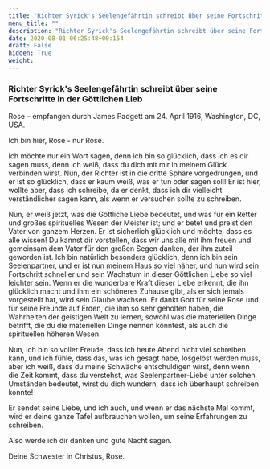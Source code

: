 ```yaml
---
title: "Richter Syrick's Seelengefährtin schreibt über seine Fortschritte in der Göttlichen Lieb"
menu_title: ""
description: "Richter Syrick's Seelengefährtin schreibt über seine Fortschritte in der Göttlichen Lieb"
date: 2020-08-01 06:25:48+00:154
draft: False
hidden: True
weight:
---
```

### Richter Syrick's Seelengefährtin schreibt über seine Fortschritte in der Göttlichen Lieb

Rose – empfangen durch James Padgett am 24. April 1916, Washington, DC, USA.

Ich bin hier, Rose - nur Rose.

Ich möchte nur ein Wort sagen, denn ich bin so glücklich, dass ich es dir sagen muss, denn ich weiß, dass du dich mit mir in meinem Glück verbinden wirst. Nun, der Richter ist in die dritte Sphäre vorgedrungen, und er ist so glücklich, dass er kaum weiß, was er tun oder sagen soll! Er ist hier, wollte aber, dass ich schreibe, da er denkt, dass ich dir vielleicht verständlicher sagen kann, als wenn er versuchen sollte zu schreiben.

Nun, er weiß jetzt, was die Göttliche Liebe bedeutet, und was für ein Retter und großes spirituelles Wesen der Meister ist; und er betet und preist den Vater von ganzem Herzen. Er ist sicherlich glücklich und möchte, dass es alle wissen! Du kannst dir vorstellen, dass wir uns alle mit ihm freuen und gemeinsam dem Vater für den großen Segen danken, der ihm zuteil geworden ist. Ich bin natürlich besonders glücklich, denn ich bin sein Seelenpartner, und er ist nun meinem Haus so viel näher, und nun wird sein Fortschritt schneller und sein Wachstum in dieser Göttlichen Liebe so viel leichter sein. Wenn er die wunderbare Kraft dieser Liebe erkennt, die ihn glücklich macht und ihm ein schöneres Zuhause gibt, als er sich jemals vorgestellt hat, wird sein Glaube wachsen. Er dankt Gott für seine Rose und für seine Freunde auf Erden, die ihm so sehr geholfen haben, die Wahrheiten der geistigen Welt zu lernen, sowohl was die materiellen Dinge betrifft, die du die materiellen Dinge nennen könntest, als auch die spirituellen höheren Wesen.

Nun, ich bin so voller Freude, dass ich heute Abend nicht viel schreiben kann, und ich fühle, dass das, was ich gesagt habe, losgelöst werden muss, aber ich weiß, dass du meine Schwäche entschuldigen wirst, denn wenn die Zeit kommt, dass du verstehst, was Seelenpartner-Liebe unter solchen Umständen bedeutet, wirst du dich wundern, dass ich überhaupt schreiben konnte!

Er sendet seine Liebe, und ich auch, und wenn er das nächste Mal kommt, wird er deine ganze Tafel aufbrauchen wollen, um seine Erfahrungen zu schreiben.

Also werde ich dir danken und gute Nacht sagen.

Deine Schwester in Christus, Rose.
